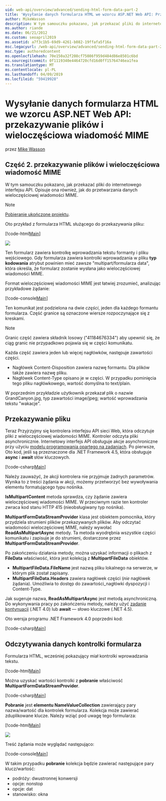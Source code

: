 ```yaml
---
uid: web-api/overview/advanced/sending-html-form-data-part-2
title: 'Wysyłanie danych formularza HTML we wzorcu ASP.NET Web API: Przekazywanie pliku i wieloczęściowej wiadomości MIME — ASP.NET 4.x'
author: MikeWasson
description: W tym samouczku pokazano, jak przekazać pliki do internetowego interfejsu API. Opisuje ona również, jak do przetwarzania danych wieloczęściowej wiadomości MIME.
ms.author: riande
ms.date: 06/21/2012
ms.custom: seoapril2019
ms.assetid: a7f3c1b5-69d9-4261-b082-19ffafa5f16a
msc.legacyurl: /web-api/overview/advanced/sending-html-form-data-part-2
msc.type: authoredcontent
ms.openlocfilehash: 70e150a32f208cf75086f959d484d86e8501c6bd
ms.sourcegitcommit: 0f1119340e4464720cfd16d0ff15764746ea1fea
ms.translationtype: MT
ms.contentlocale: pl-PL
ms.lasthandoff: 04/09/2019
ms.locfileid: "59419928"
---
```

# <a name="sending-html-form-data-in-aspnet-web-api-file-upload-and-multipart-mime"></a>Wysyłanie danych formularza HTML we wzorcu ASP.NET Web API: przekazywanie plików i wieloczęściowa wiadomość MIME

przez [Mike Wasson](https://github.com/MikeWasson)

## <a name="part-2-file-upload-and-multipart-mime"></a>Część 2. przekazywanie plików i wieloczęściowa wiadomość MIME

W tym samouczku pokazano, jak przekazać pliki do internetowego interfejsu API. Opisuje ona również, jak do przetwarzania danych wieloczęściowej wiadomości MIME.

> [!NOTE]
> [Pobieranie ukończone projektu](https://code.msdn.microsoft.com/ASPNET-Web-API-File-Upload-a8c0fb0d).


Oto przykład z formularza HTML służącego do przekazywania pliku:

[!code-html[Main](sending-html-form-data-part-2/samples/sample1.html)]

![](sending-html-form-data-part-2/_static/image1.png)

Ten formularz zawiera kontrolkę wprowadzania tekstu formanty i pliku wejściowego. Gdy formularza zawiera kontrolki wprowadzania w pliku **typ kodowania** atrybut powinien mieć zawsze &quot;multipart/formularza data&quot;, która określa, że formularz zostanie wysłana jako wieloczęściowej wiadomości MIME.

Format wieloczęściowej wiadomości MIME jest łatwiej zrozumieć, analizując przykładowe żądanie:

[!code-console[Main](sending-html-form-data-part-2/samples/sample2.cmd)]

Ten komunikat jest podzielona na dwie *części*, jeden dla każdego formantu formularza. Część granice są oznaczone wiersze rozpoczynające się z kreskami.

> [!NOTE]
> Granic część zawiera składnik losowy (&quot;41184676334&quot;) aby upewnić się, że ciąg granic nie przypadkowo pojawia się w części komunikatu.


Każda część zawiera jeden lub więcej nagłówków, następuje zawartości części.

- Nagłówek Content-Disposition zawiera nazwę formantu. Dla plików także zawiera nazwę pliku.
- Nagłówek Content-Type opisano je w części. W przypadku pominięcia tego pliku nagłówkowego, wartość domyślna to text/plain.

W poprzednim przykładzie użytkownik przekazał plik o nazwie GrandCanyon.jpg, typ zawartości image/jpeg; wartość wprowadzania tekstu &quot;wakacje&quot;.

## <a name="file-upload"></a>Przekazywanie pliku

Teraz Przyjrzyjmy się kontrolera interfejsu API sieci Web, która odczytuje pliki z wieloczęściowej wiadomości MIME. Kontroler odczyta pliki asynchronicznie. Internetowy interfejs API obsługuje akcje asynchroniczne przy użyciu [modelu programowania opartego na zadaniach](https://msdn.microsoft.com/library/dd460693.aspx). Po pierwsze, Oto kod, jeśli są przeznaczone dla .NET Framework 4.5, która obsługuje **async** i **await** słów kluczowych.

[!code-csharp[Main](sending-html-form-data-part-2/samples/sample3.cs)]

Należy zauważyć, że akcji kontrolera nie przyjmuje żadnych parametrów. Wynika to z treści żądania w akcji, możemy przetworzyć bez wywoływania elementu formatującego typu nośnika.

**IsMultipartContent** metoda sprawdza, czy żądanie zawiera wieloczęściowej wiadomości MIME. W przeciwnym razie ten kontroler zwraca kod stanu HTTP 415 (nieobsługiwany typ nośnika).

**MultipartFormDataStreamProvider** klasa jest obiektem pomocnika, który przydziela strumieni plików przekazywanych plików. Aby odczytać wiadomości wieloczęściowej MIME, należy wywołać **ReadAsMultipartAsync** metody. Ta metoda wyodrębnia wszystkie części komunikatu i zapisuje je do strumieni, dostarczone przez **MultipartFormDataStreamProvider**.

Po zakończeniu działania metody, można uzyskać informacji o plikach z **FileData** właściwość, która jest kolekcją z **MultipartFileData** obiektów.

- **MultipartFileData.FileName** jest nazwą pliku lokalnego na serwerze, w którym plik został zapisany.
- **MultipartFileData.Headers** zawiera nagłówek części (*nie* nagłówek żądania). Umożliwia to dostęp do zawartości\_nagłówki dyspozycji i Content-Type.

Jak sugeruje nazwa, **ReadAsMultipartAsync** jest metodą asynchroniczną. Do wykonywania pracy po zakończeniu metody, należy użyć [zadanie kontynuacji](https://msdn.microsoft.com/library/ee372288.aspx) (.NET 4.0) lub **await** — słowo kluczowe (.NET 4.5).

Oto wersja programu .NET Framework 4.0 poprzedni kod:

[!code-csharp[Main](sending-html-form-data-part-2/samples/sample4.cs)]

## <a name="reading-form-control-data"></a>Odczytywania danych kontrolki formularza

Formularza HTML, wcześniej pokazujący miał kontrolki wprowadzania tekstu.

[!code-html[Main](sending-html-form-data-part-2/samples/sample5.html)]

Można uzyskać wartości kontrolki z **pobranie** właściwość **MultipartFormDataStreamProvider**.

[!code-csharp[Main](sending-html-form-data-part-2/samples/sample6.cs?highlight=15)]

**Pobranie** jest **elementu NameValueCollection** zawierający pary nazwa/wartość dla kontrolek formularza. Kolekcja może zawierać zduplikowane klucze. Należy wziąć pod uwagę tego formularza:

[!code-html[Main](sending-html-form-data-part-2/samples/sample7.html)]

![](sending-html-form-data-part-2/_static/image2.png)

Treść żądania może wyglądać następująco:

[!code-console[Main](sending-html-form-data-part-2/samples/sample8.cmd)]

W takim przypadku **pobranie** kolekcja będzie zawierać następujące pary klucz/wartość:

- podróży: dwustronnej konwersji
- opcje: nonstop
- opcje: dat
- stanowisko: okna
